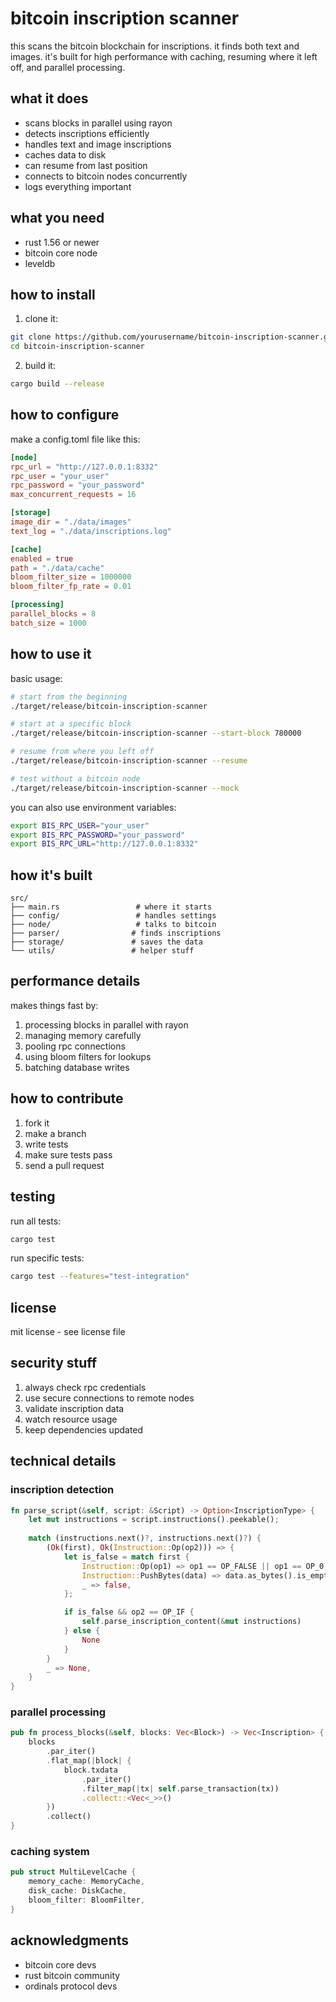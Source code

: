 # bitcoin inscription scanner

this scans the bitcoin blockchain for inscriptions. it finds both text and images. it's built for high performance with caching, resuming where it left off, and parallel processing.

## what it does

- scans blocks in parallel using rayon
- detects inscriptions efficiently
- handles text and image inscriptions
- caches data to disk
- can resume from last position
- connects to bitcoin nodes concurrently
- logs everything important

## what you need

- rust 1.56 or newer
- bitcoin core node
- leveldb

## how to install

1. clone it:
```bash
git clone https://github.com/yourusername/bitcoin-inscription-scanner.git
cd bitcoin-inscription-scanner
```

2. build it:
```bash
cargo build --release
```

## how to configure

make a config.toml file like this:

```toml
[node]
rpc_url = "http://127.0.0.1:8332"
rpc_user = "your_user"
rpc_password = "your_password"
max_concurrent_requests = 16

[storage]
image_dir = "./data/images"
text_log = "./data/inscriptions.log"

[cache]
enabled = true
path = "./data/cache"
bloom_filter_size = 1000000
bloom_filter_fp_rate = 0.01

[processing]
parallel_blocks = 8
batch_size = 1000
```

## how to use it

basic usage:
```bash
# start from the beginning
./target/release/bitcoin-inscription-scanner

# start at a specific block
./target/release/bitcoin-inscription-scanner --start-block 780000

# resume from where you left off
./target/release/bitcoin-inscription-scanner --resume

# test without a bitcoin node
./target/release/bitcoin-inscription-scanner --mock
```

you can also use environment variables:
```bash
export BIS_RPC_USER="your_user"
export BIS_RPC_PASSWORD="your_password"
export BIS_RPC_URL="http://127.0.0.1:8332"
```

## how it's built

```
src/
├── main.rs                 # where it starts
├── config/                 # handles settings
├── node/                   # talks to bitcoin
├── parser/                # finds inscriptions
├── storage/               # saves the data
└── utils/                 # helper stuff
```

## performance details

makes things fast by:
1. processing blocks in parallel with rayon
2. managing memory carefully
3. pooling rpc connections
4. using bloom filters for lookups
5. batching database writes

## how to contribute

1. fork it
2. make a branch
3. write tests
4. make sure tests pass
5. send a pull request

## testing

run all tests:
```bash
cargo test
```

run specific tests:
```bash
cargo test --features="test-integration"
```

## license

mit license - see license file

## security stuff

1. always check rpc credentials
2. use secure connections to remote nodes
3. validate inscription data
4. watch resource usage
5. keep dependencies updated

## technical details

### inscription detection
```rust
fn parse_script(&self, script: &Script) -> Option<InscriptionType> {
    let mut instructions = script.instructions().peekable();
    
    match (instructions.next()?, instructions.next()?) {
        (Ok(first), Ok(Instruction::Op(op2))) => {
            let is_false = match first {
                Instruction::Op(op1) => op1 == OP_FALSE || op1 == OP_0,
                Instruction::PushBytes(data) => data.as_bytes().is_empty(),
                _ => false,
            };

            if is_false && op2 == OP_IF {
                self.parse_inscription_content(&mut instructions)
            } else {
                None
            }
        }
        _ => None,
    }
}
```

### parallel processing
```rust
pub fn process_blocks(&self, blocks: Vec<Block>) -> Vec<Inscription> {
    blocks
        .par_iter()
        .flat_map(|block| {
            block.txdata
                .par_iter()
                .filter_map(|tx| self.parse_transaction(tx))
                .collect::<Vec<_>>()
        })
        .collect()
}
```

### caching system
```rust
pub struct MultiLevelCache {
    memory_cache: MemoryCache,
    disk_cache: DiskCache,
    bloom_filter: BloomFilter,
}
```

## acknowledgments

- bitcoin core devs
- rust bitcoin community
- ordinals protocol devs